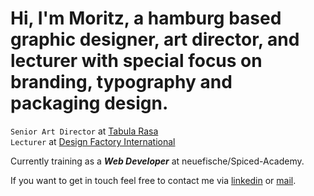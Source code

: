 # Hi, I'm Moritz, a hamburg based graphic designer, art director, and lecturer with special focus on branding, typography and packaging design.

```Senior Art Director``` at [Tabula Rasa](https://tabula-rasa.studio/)<br>
```Lecturer``` at [Design Factory International](https://design-factory.de/)

Currently training as a ***Web Developer*** at neuefische/Spiced-Academy.

If you want to get in touch feel free to contact me via [linkedin](https://www.linkedin.com/in/moritz-hoyer-391911186/) or [mail](contact@moritzhoyer.de).

